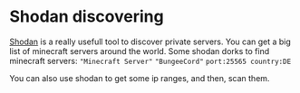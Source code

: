 # Shodan discovering
[Shodan](https://www.shodan.io/dashboard) is a really usefull tool to discover private servers.
You can get a big list of minecraft servers around the world.
Some shodan dorks to find minecraft servers:
` "Minecraft Server" `
` "BungeeCord" `
` port:25565 country:DE `

You can also use shodan to get some ip ranges, and then, scan them.
